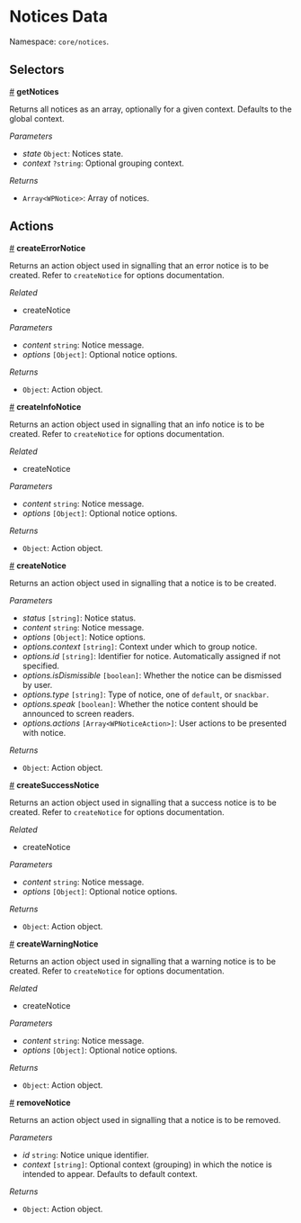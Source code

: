# Notices Data

Namespace: `core/notices`.

## Selectors

<!-- START TOKEN(Autogenerated selectors) -->

<a name="getNotices" href="#getNotices">#</a> **getNotices**

Returns all notices as an array, optionally for a given context. Defaults to
the global context.

_Parameters_

-   _state_ `Object`: Notices state.
-   _context_ `?string`: Optional grouping context.

_Returns_

-   `Array<WPNotice>`: Array of notices.


<!-- END TOKEN(Autogenerated selectors) -->

## Actions

<!-- START TOKEN(Autogenerated actions) -->

<a name="createErrorNotice" href="#createErrorNotice">#</a> **createErrorNotice**

Returns an action object used in signalling that an error notice is to be
created. Refer to `createNotice` for options documentation.

_Related_

-   createNotice

_Parameters_

-   _content_ `string`: Notice message.
-   _options_ `[Object]`: Optional notice options.

_Returns_

-   `Object`: Action object.

<a name="createInfoNotice" href="#createInfoNotice">#</a> **createInfoNotice**

Returns an action object used in signalling that an info notice is to be
created. Refer to `createNotice` for options documentation.

_Related_

-   createNotice

_Parameters_

-   _content_ `string`: Notice message.
-   _options_ `[Object]`: Optional notice options.

_Returns_

-   `Object`: Action object.

<a name="createNotice" href="#createNotice">#</a> **createNotice**

Returns an action object used in signalling that a notice is to be created.

_Parameters_

-   _status_ `[string]`: Notice status.
-   _content_ `string`: Notice message.
-   _options_ `[Object]`: Notice options.
-   _options.context_ `[string]`: Context under which to group notice.
-   _options.id_ `[string]`: Identifier for notice. Automatically assigned if not specified.
-   _options.isDismissible_ `[boolean]`: Whether the notice can be dismissed by user.
-   _options.type_ `[string]`: Type of notice, one of `default`, or `snackbar`.
-   _options.speak_ `[boolean]`: Whether the notice content should be announced to screen readers.
-   _options.actions_ `[Array<WPNoticeAction>]`: User actions to be presented with notice.

_Returns_

-   `Object`: Action object.

<a name="createSuccessNotice" href="#createSuccessNotice">#</a> **createSuccessNotice**

Returns an action object used in signalling that a success notice is to be
created. Refer to `createNotice` for options documentation.

_Related_

-   createNotice

_Parameters_

-   _content_ `string`: Notice message.
-   _options_ `[Object]`: Optional notice options.

_Returns_

-   `Object`: Action object.

<a name="createWarningNotice" href="#createWarningNotice">#</a> **createWarningNotice**

Returns an action object used in signalling that a warning notice is to be
created. Refer to `createNotice` for options documentation.

_Related_

-   createNotice

_Parameters_

-   _content_ `string`: Notice message.
-   _options_ `[Object]`: Optional notice options.

_Returns_

-   `Object`: Action object.

<a name="removeNotice" href="#removeNotice">#</a> **removeNotice**

Returns an action object used in signalling that a notice is to be removed.

_Parameters_

-   _id_ `string`: Notice unique identifier.
-   _context_ `[string]`: Optional context (grouping) in which the notice is intended to appear. Defaults to default context.

_Returns_

-   `Object`: Action object.

<!-- END TOKEN(Autogenerated actions) -->
